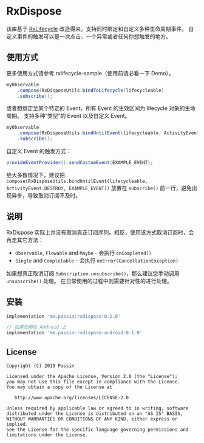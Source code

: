 # RxDispose

该库基于 [RxLifecycle](https://github.com/trello/RxLifecycle) 改造得来，支持同时绑定和自定义多种生命周期事件。
自定义事件的触发可以是一次点击、一个异常或者任何你想触发的地方。

## 使用方式

更多使用方式请参考 rxlifecycle-sample（使用前请必看一下 Demo）。

```java
myObservable
    .compose(RxDisposeUtils.bindToLifecycle(lifecycleable)
    .subscribe();
```

或者想绑定至某个特定的 Event，所有 Event 的生效区间为 lifecycle 对象的生命周期。
支持多种“类型”的 Event 以及自定义 Event。

```java
myObservable
    .compose(RxDisposeUtils.bindUntilEvent(lifecycleable, ActivityEvent.DESTROY, EXAMPLE_EVENT))
    .subscribe();
```

自定义 Event 的触发方式：

```java
provideEventProvider().sendCostomEvent(EXAMPLE_EVENT);
```

绝大多数情况下，建议把 `compose(RxDisposeUtils.bindUntilEvent(lifecycleable, ActivityEvent.DESTROY, EXAMPLE_EVENT))` 放置在 `subscribe()` 前一行，避免出现异步，导致取消订阅不及时。

## 说明

RxDispose 实际上并没有取消真正订阅序列。相反，使用该方式取消订阅时，会再走其它方法：

- `Observable`, `Flowable` and `Maybe` - 会执行 `onCompleted()`
- `Single` and `Completable` - 会执行 `onError(CancellationException)`

如果想真正取消订阅 `Subscription.unsubscribe()`，那么建议您手动调用 `unsubscribe()` 处理。
在日常使用的过程中则需要针对性的进行处理。

## 安装

```gradle
implementation 'me.passin:rxdispose:0.1.0'

// 如果应用在 Android 上
implementation 'me.passin:rxdispose-android:0.1.0'
```

## License

    Copyright (C) 2019 Passin

    Licensed under the Apache License, Version 2.0 (the "License");
    you may not use this file except in compliance with the License.
    You may obtain a copy of the License at

       http://www.apache.org/licenses/LICENSE-2.0

    Unless required by applicable law or agreed to in writing, software
    distributed under the License is distributed on an "AS IS" BASIS,
    WITHOUT WARRANTIES OR CONDITIONS OF ANY KIND, either express or implied.
    See the License for the specific language governing permissions and
    limitations under the License.
